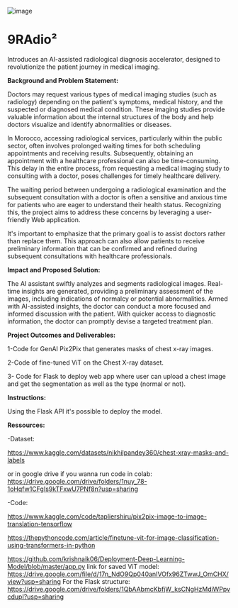 ![image](https://github.com/FZ-N/2023-GenAI-Hackathon/assets/41304333/3b6da154-e30a-4730-b8dc-097f3638e8ba)

# 9RAdio²
Introduces an AI-assisted radiological diagnosis accelerator, designed to revolutionize the patient journey in medical imaging.

**Background and Problem Statement:**

Doctors may request various types of medical imaging studies (such as radiology) depending on the patient's symptoms, medical history, and the suspected or diagnosed medical condition.  These imaging studies provide valuable information about the internal structures of the body and help doctors visualize and identify abnormalities or diseases. 

In Morocco, accessing radiological services, particularly within the public sector, often involves prolonged waiting times for both scheduling appointments and receiving results. Subsequently, obtaining an appointment with a healthcare professional can also be time-consuming. This delay in the entire process, from requesting a medical imaging study to consulting with a doctor, poses challenges for timely healthcare delivery.

The waiting period between undergoing a radiological examination and the subsequent consultation with a doctor is often a sensitive and anxious time for patients who are eager to understand their health status. Recognizing this, the project aims to address these concerns by leveraging a user-friendly Web application. 

It's important to emphasize that the primary goal is to assist doctors rather than replace them. This approach can also allow patients to receive preliminary information that can be confirmed and refined during subsequent consultations with healthcare professionals. 


**Impact and Proposed Solution:**

The AI assistant swiftly analyzes and segments radiological images. Real-time insights are generated, providing a preliminary assessment of the
images, including indications of normalcy or potential abnormalities. Armed with AI-assisted insights, the doctor can conduct a more focused and
informed discussion with the patient. With quicker access to diagnostic information, the doctor can promptly devise a targeted treatment plan.


**Project Outcomes and Deliverables:**

1-Code for GenAI  Pix2Pix that generates masks of chest x-ray images.

2-Code of fine-tuned ViT on the Chest X-ray dataset.

3- Code for Flask to  deploy web app where user can upload a chest image and get the segmentation as well as the type (normal or not).

**Instructions:**

Using the Flask API it's possible to deploy the model.

**Ressources:**

-Dataset:

https://www.kaggle.com/datasets/nikhilpandey360/chest-xray-masks-and-labels

or in google drive if you wanna run code in colab:
https://drive.google.com/drive/folders/1nuy_78-1oHqfw1CFgIs9kTFxwU7PNf8n?usp=sharing

-Code:

https://www.kaggle.com/code/tapliershiru/pix2pix-image-to-image-translation-tensorflow

https://thepythoncode.com/article/finetune-vit-for-image-classification-using-transformers-in-python

https://github.com/krishnaik06/Deployment-Deep-Learning-Model/blob/master/app.py
link for saved ViT model: https://drive.google.com/file/d/17n_NdO9Qp040anIVOfx96ZTwwJ_OmCHX/view?usp=sharing
For the Flask structure: https://drive.google.com/drive/folders/1QbAAbmcKbfjW_ksCNgHzMdiWPpvcdupI?usp=sharing
